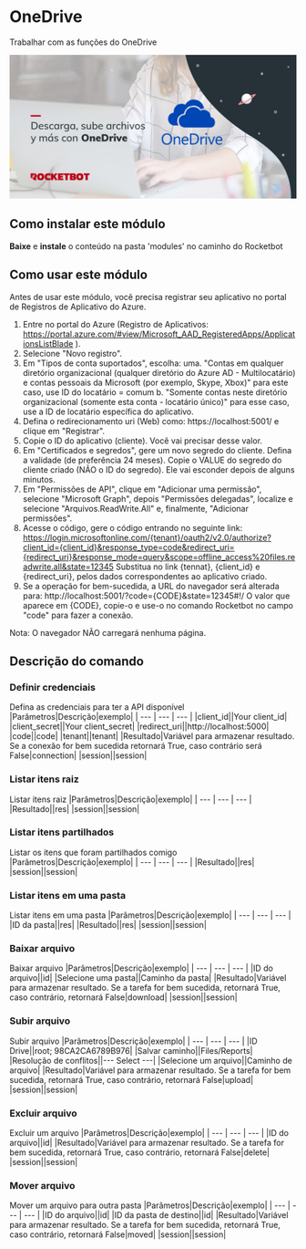 # OneDrive
  
Trabalhar com as funções do OneDrive  
  
![banner](imgs/Banner_OneDrive.png)
## Como instalar este módulo
  
__Baixe__ e __instale__ o conteúdo na pasta 'modules' no caminho do Rocketbot  





## Como usar este módulo

Antes de usar este módulo, você precisa registrar seu aplicativo no portal de Registros de Aplicativo do Azure.

1. Entre no portal do Azure (Registro de Aplicativos: https://portal.azure.com/#view/Microsoft_AAD_RegisteredApps/ApplicationsListBlade ).
2. Selecione "Novo registro".
3. Em "Tipos de conta suportados", escolha:
    uma. "Contas em qualquer diretório organizacional (qualquer diretório do Azure AD - Multilocatário) e contas pessoais da Microsoft (por exemplo, Skype, Xbox)" para este caso, use ID do locatário = comum
    b. "Somente contas neste diretório organizacional (somente esta conta - locatário único)" para esse caso, use a ID de locatário específica do aplicativo.
4. Defina o redirecionamento uri (Web) como: https://localhost:5001/ e clique em "Registrar".
5. Copie o ID do aplicativo (cliente). Você vai precisar desse valor.
6. Em "Certificados e segredos", gere um novo segredo do cliente. Defina a validade (de preferência 24 meses). Copie o VALUE do segredo do cliente criado (NÃO o ID do segredo). Ele vai esconder depois de alguns minutos.
7. Em "Permissões de API", clique em "Adicionar uma permissão", selecione "Microsoft Graph", depois "Permissões delegadas", localize e selecione "Arquivos.ReadWrite.All" e, finalmente, "Adicionar permissões".
8. Acesse o código, gere o código entrando no seguinte link:
https://login.microsoftonline.com/{tenant}/oauth2/v2.0/authorize?client_id={client_id}&response_type=code&redirect_uri={redirect_uri}&response_mode=query&scope=offline_access%20files.readwrite.all&state=12345
Substitua no link {tennat}, {client_id} e {redirect_uri}, pelos dados correspondentes ao aplicativo criado.
9. Se a operação for bem-sucedida, a URL do navegador será alterada para: http://localhost:5001/?code={CODE}&state=12345#!/
O valor que aparece em {CODE}, copie-o e use-o no comando Rocketbot no campo "code" para fazer a conexão.

Nota: O navegador NÃO carregará nenhuma página.

## Descrição do comando

### Definir credenciais
  
Defina as credenciais para ter a API disponível
|Parâmetros|Descrição|exemplo|
| --- | --- | --- |
|client_id||Your client_id|
|client_secret||Your client_secret|
|redirect_uri||http://localhost:5000|
|code||code|
|tenant||tenant|
|Resultado|Variável para armazenar resultado. Se a conexão for bem sucedida retornará True, caso contrário será False|connection|
|session||session|

### Listar itens raiz
  
Listar itens raiz
|Parâmetros|Descrição|exemplo|
| --- | --- | --- |
|Resultado||res|
|session||session|

### Listar itens partilhados
  
Listar os itens que foram partilhados comigo
|Parâmetros|Descrição|exemplo|
| --- | --- | --- |
|Resultado||res|
|session||session|

### Listar itens em uma pasta
  
Listar itens em uma pasta
|Parâmetros|Descrição|exemplo|
| --- | --- | --- |
|ID da pasta||res|
|Resultado||res|
|session||session|

### Baixar arquivo
  
Baixar arquivo
|Parâmetros|Descrição|exemplo|
| --- | --- | --- |
|ID do arquivo||id|
|Selecione uma pasta||Caminho da pasta|
|Resultado|Variável para armazenar resultado. Se a tarefa for bem sucedida, retornará True, caso contrário, retornará False|download|
|session||session|

### Subir arquivo
  
Subir arquivo
|Parâmetros|Descrição|exemplo|
| --- | --- | --- |
|ID Drive||root; 98CA2CA6789B976|
|Salvar caminho||Files/Reports|
|Resolução de conflitos||--- Select ---|
|Selecione um arquivo||Caminho de arquivo|
|Resultado|Variável para armazenar resultado. Se a tarefa for bem sucedida, retornará True, caso contrário, retornará False|upload|
|session||session|

### Excluir arquivo
  
Excluir um arquivo
|Parâmetros|Descrição|exemplo|
| --- | --- | --- |
|ID do arquivo||id|
|Resultado|Variável para armazenar resultado. Se a tarefa for bem sucedida, retornará True, caso contrário, retornará False|delete|
|session||session|

### Mover arquivo
  
Mover um arquivo para outra pasta
|Parâmetros|Descrição|exemplo|
| --- | --- | --- |
|ID do arquivo||id|
|ID da pasta de destino||id|
|Resultado|Variável para armazenar resultado. Se a tarefa for bem sucedida, retornará True, caso contrário, retornará False|moved|
|session||session|
